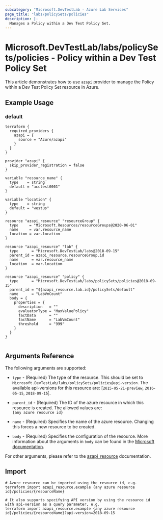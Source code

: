 ```yaml
---
subcategory: "Microsoft.DevTestLab - Azure Lab Services"
page_title: "labs/policySets/policies"
description: |-
  Manages a Policy within a Dev Test Policy Set.
---
```


# Microsoft.DevTestLab/labs/policySets/policies - Policy within a Dev Test Policy Set

This article demonstrates how to use `azapi` provider to manage the Policy within a Dev Test Policy Set resource in Azure.

## Example Usage

### default

```hcl
terraform {
  required_providers {
    azapi = {
      source = "Azure/azapi"
    }
  }
}

provider "azapi" {
  skip_provider_registration = false
}

variable "resource_name" {
  type    = string
  default = "acctest0001"
}

variable "location" {
  type    = string
  default = "westus"
}

resource "azapi_resource" "resourceGroup" {
  type     = "Microsoft.Resources/resourceGroups@2020-06-01"
  name     = var.resource_name
  location = var.location
}

resource "azapi_resource" "lab" {
  type      = "Microsoft.DevTestLab/labs@2018-09-15"
  parent_id = azapi_resource.resourceGroup.id
  name      = var.resource_name
  location  = var.location
}

resource "azapi_resource" "policy" {
  type      = "Microsoft.DevTestLab/labs/policySets/policies@2018-09-15"
  parent_id = "${azapi_resource.lab.id}/policySets/default"
  name      = "LabVmCount"
  body = {
    properties = {
      description   = ""
      evaluatorType = "MaxValuePolicy"
      factData      = ""
      factName      = "LabVmCount"
      threshold     = "999"
    }
  }
}


```



## Arguments Reference

The following arguments are supported:

* `type` - (Required) The type of the resource. This should be set to `Microsoft.DevTestLab/labs/policySets/policies@api-version`. The available api-versions for this resource are: [`2015-05-21-preview`, `2016-05-15`, `2018-09-15`].

* `parent_id` - (Required) The ID of the azure resource in which this resource is created. The allowed values are:  
  `{any azure resource id}`

* `name` - (Required) Specifies the name of the azure resource. Changing this forces a new resource to be created.

* `body` - (Required) Specifies the configuration of the resource. More information about the arguments in `body` can be found in the [Microsoft documentation](https://learn.microsoft.com/en-us/azure/templates/Microsoft.DevTestLab/labs/policySets/policies?pivots=deployment-language-terraform).

For other arguments, please refer to the [azapi_resource](https://registry.terraform.io/providers/Azure/azapi/latest/docs/resources/resource) documentation.

## Import

 ```shell
 # Azure resource can be imported using the resource id, e.g.
 terraform import azapi_resource.example {any azure resource id}/policies/{resourceName}
 
 # It also supports specifying API version by using the resource id with api-version as a query parameter, e.g.
 terraform import azapi_resource.example {any azure resource id}/policies/{resourceName}?api-version=2018-09-15
 ```
